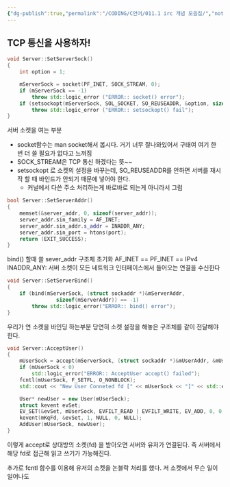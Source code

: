 ```yaml
---
{"dg-publish":true,"permalink":"/CODING/C언어/011.1 irc 개념 모음집/","noteIcon":"2"}
---
```


## TCP 통신을 사용하자!
```c++
void Server::SetServerSock()
{
	int option = 1;

	mServerSock = socket(PF_INET, SOCK_STREAM, 0);
	if (mServerSock == -1)
		throw std::logic_error ("ERROR:: socket() error");
	if (setsockopt(mServerSock, SOL_SOCKET, SO_REUSEADDR, &option, sizeof(option)) != 0)
		throw std::logic_error ("ERROR:: setsockopt() fail");
}

```
서버 소켓을 여는 부분
- socket함수는 man socket해서 봅시다. 거기 너무 잘나와있어서 구태여 여기 한 번 더 쓸 필요가 없다고 느껴짐
- SOCK_STREAM은 TCP 통신 하겠다는 뜻~~
- setsockopt 로 소켓의 설정을 바꾸는데, SO_REUSEADDR를 안하면 서버를 재시작 할 때 바인드가 안되기 때문에 넣어야 한다.
	- 커널에서 다쓴 주소 처리하는게 바로바로 되는게 아니라서 그럼

``` c++
bool Server::SetServerAddr()
{
	memset(&server_addr, 0, sizeof(server_addr));
	server_addr.sin_family = AF_INET;
	server_addr.sin_addr.s_addr = INADDR_ANY;
	server_addr.sin_port = htons(port);
	return (EXIT_SUCCESS);
}
```

bind() 할때 쓸 sever_addr 구조체 초기화
AF_INET == PF_INET == IPv4
INADDR_ANY: 서버 소켓이 모든 네트워크 인터페이스에서 들어오는 연결을 수신한다


```c++
void Server::SetServerBind()
{
	if (bind(mServerSock, (struct sockaddr *)&mServerAddr,
				sizeof(mServerAddr)) == -1)
		throw std::logic_error("ERROR:: bind() error");
}

```

우리가 연 소켓을 바인딩 하는부분
당연히 소켓 설정을 해놓은 구조체를 같이 전달해야 한다.


``` c++
void Server::AcceptUser()
{
	mUserSock = accept(mServerSock, (struct sockaddr *)&mUserAddr, &mUserAddrLen);
	if (mUserSock < 0)
		std::logic_error("ERROR:: AcceptUser accept() failed");
	fcntl(mUserSock, F_SETFL, O_NONBLOCK);
	std::cout << "New User Conneted fd [" << mUserSock << "]" << std::endl;

	User* newUser = new User(mUserSock);
	struct kevent evSet;
	EV_SET(&evSet, mUserSock, EVFILT_READ | EVFILT_WRITE, EV_ADD, 0, 0, newUser);
	kevent(mKqFd, &evSet, 1, NULL, 0, NULL);
	AddUser(mUserSock, newUser);
}
```

이렇게 accept로 상대방의 소켓(fd) 을 받아오면 서버와 유저가 연결된다.
즉 서버에서 해당 fd로 접근해 읽고 쓰기가 가능해진다.

추가로 fcntl 함수를 이용해 유저의 소켓을 논블락 처리를 했다.
저 소켓에서 무슨 일이 일어나도 